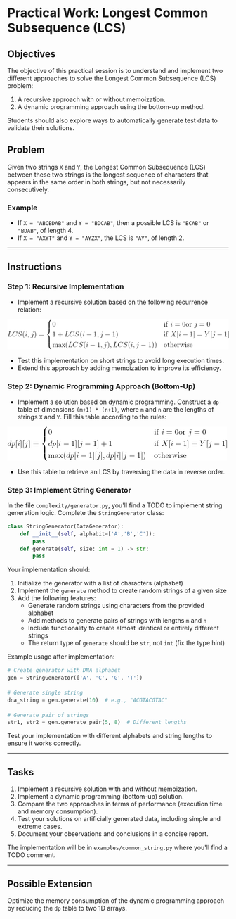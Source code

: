 # Practical Work: Longest Common Subsequence (LCS)

## Objectives

The objective of this practical session is to understand and implement two different approaches to solve the Longest Common Subsequence (LCS) problem:

1. A recursive approach with or without memoization.  
2. A dynamic programming approach using the bottom-up method.

Students should also explore ways to automatically generate test data to validate their solutions.

## Problem

Given two strings `X` and `Y`, the Longest Common Subsequence (LCS) between these two strings is the longest sequence of characters that appears in the same order in both strings, but not necessarily consecutively.

### Example

- If `X = "ABCBDAB"` and `Y = "BDCAB"`, then a possible LCS is `"BCAB"` or `"BDAB"`, of length 4.
- If `X = "AXYT"` and `Y = "AYZX"`, the LCS is `"AY"`, of length 2.

---

## Instructions

### Step 1: Recursive Implementation

- Implement a recursive solution based on the following recurrence relation:


![LCS Recurrence Relation](LCS_formula1.png)

- Test this implementation on short strings to avoid long execution times.
- Extend this approach by adding memoization to improve its efficiency.

### Step 2: Dynamic Programming Approach (Bottom-Up)

- Implement a solution based on dynamic programming. Construct a `dp` table of dimensions `(m+1) * (n+1)`, where `m` and `n` are the lengths of strings `X` and `Y`. Fill this table according to the rules:


![Dynamic Programming Formula](LCS_formula2.png)

- Use this table to retrieve an LCS by traversing the data in reverse order.

### Step 3: Implement String Generator

In the file `complexity/generator.py`, you'll find a TODO to implement string generation logic. Complete the `StringGenerator` class:

```python
class StringGenerator(DataGenerator):
    def __init__(self, alphabit=['A','B','C']):
        pass
    def generate(self, size: int = 1) -> str:
        pass
```

Your implementation should:
1. Initialize the generator with a list of characters (alphabet)
2. Implement the `generate` method to create random strings of a given size
3. Add the following features:
   - Generate random strings using characters from the provided alphabet
   - Add methods to generate pairs of strings with lengths `m` and `n`
   - Include functionality to create almost identical or entirely different strings
   - The return type of `generate` should be `str`, not `int` (fix the type hint)

Example usage after implementation:
```python
# Create generator with DNA alphabet
gen = StringGenerator(['A', 'C', 'G', 'T'])

# Generate single string
dna_string = gen.generate(10)  # e.g., "ACGTACGTAC"

# Generate pair of strings
str1, str2 = gen.generate_pair(5, 8)  # Different lengths
```

Test your implementation with different alphabets and string lengths to ensure it works correctly.

---

## Tasks

1. Implement a recursive solution with and without memoization.  
2. Implement a dynamic programming (bottom-up) solution.  
3. Compare the two approaches in terms of performance (execution time and memory consumption).  
4. Test your solutions on artificially generated data, including simple and extreme cases.  
5. Document your observations and conclusions in a concise report.

The implementation will be  in `examples/common_string.py` where you'll find a TODO comment.

---

## Possible Extension

Optimize the memory consumption of the dynamic programming approach by reducing the `dp` table to two 1D arrays.
